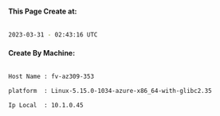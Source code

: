 
   
#### This Page Create at:

```bash

2023-03-31 - 02:43:16 UTC

```

#### Create By Machine:

```bash

Host Name : fv-az309-353

platform  : Linux-5.15.0-1034-azure-x86_64-with-glibc2.35

Ip Local  : 10.1.0.45

```


